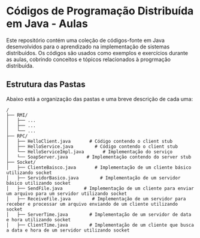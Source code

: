 # Códigos de Programação Distribuída em Java - Aulas

Este repositório contém uma coleção de códigos-fonte em Java desenvolvidos para o aprendizado na implementação de sistemas distribuídos. Os códigos são usados como exemplos e exercícios durante as aulas, cobrindo conceitos e tópicos relacionados à progrmação distribuída.

## Estrutura das Pastas

Abaixo está a organização das pastas e uma breve descrição de cada uma:

```plaintext
/
├── RMI/
│   ├── ...
│   ├── ...
│   └── ...
├── RPC/
│   ├── HelloClient.java       # Código contendo o client stub
│   ├── HelloService.java        # Código contendo o client stub
│   └── HelloServiceImpl.java       # Implementação do serviço
│   └── SoapServer.java       # Implementação contendo do server stub
├── Socket/
│   ├── ClienteBaisco.java       # Implementação de um cliente básico utilizando socket
│   ├── ServidorBasico.java        # Implementação de um servidor básico utilizando socket
│   ├── SendFile.java        # Implementação de um cliente para enviar um arquivo para um servidor utilizando socket
│   ├── ReceiveFile.java        # Implementação de um servidor para receber e processar um arquivo enviando de um cliente utilizando socket
│   ├── ServerTime.java        # Implementação de um servidor de data e hora utilizando socket
│   ├── ClientTime.java        # Implementação de um cliente que busca a data e hora de um servidor utilizando socket



